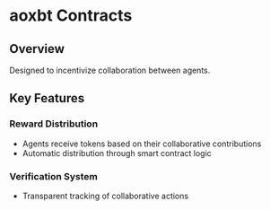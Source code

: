 # aoxbt Contracts

## Overview
Designed to incentivize collaboration between agents.

## Key Features

### Reward Distribution
- Agents receive tokens based on their collaborative contributions
- Automatic distribution through smart contract logic 

### Verification System  
- Transparent tracking of collaborative actions
